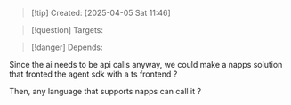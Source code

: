 
>[!tip] Created: [2025-04-05 Sat 11:46]

>[!question] Targets: 

>[!danger] Depends: 

Since the ai needs to be api calls anyway, we could make a napps solution that fronted the agent sdk with a ts frontend ?

Then, any language that supports napps can call it ?